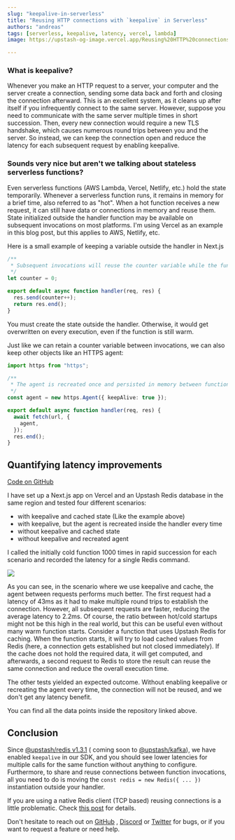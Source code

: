```yaml
---
slug: "keepalive-in-serverless"
title: "Reusing HTTP connections with `keepalive` in Serverless"
authors: "andreas"
tags: [serverless, keepalive, latency, vercel, lambda]
image: https://upstash-og-image.vercel.app/Reusing%20HTTP%20connections%20with%20%60keepalive%60%20in%20Serverless.png?theme=light&md=1&fontSize=100px&authorName=Andreas+Thomas&authorTitle=Software+Engineer+%40Upstash&authorPhoto=https%3A%2F%2Fblog.upstash.com%2Fimg%2Fblog%2Fauthors%2Fandreas.jpeg

---
```


### What is keepalive?

Whenever you make an HTTP request to a server, your computer and the server
create a connection, sending some data back and forth and closing the connection
afterward. This is an excellent system, as it cleans up after itself if you
infrequently connect to the same server. However, suppose you need to
communicate with the same server multiple times in short succession. Then, every
new connection would require a new TLS handshake, which causes numerous round
trips between you and the server. So instead, we can keep the connection open
and reduce the latency for each subsequent request by enabling keepalive.

<!--truncate-->

### Sounds very nice but aren't we talking about stateless serverless functions?

Even serverless functions (AWS Lambda, Vercel, Netlify, etc.) hold the state
temporarily. Whenever a serverless function runs, it remains in memory for a
brief time, also referred to as "hot". When a hot function receives a new
request, it can still have data or connections in memory and reuse them. State
initialized outside the handler function may be available on subsequent
invocations on most platforms.
I'm using Vercel as an example in this blog post, but this applies to AWS,
Netlify, etc.

Here is a small example of keeping a variable outside the handler in Next.js

```ts
/**
 * Subsequent invocations will reuse the counter variable while the function remains hot.
 */
let counter = 0;

export default async function handler(req, res) {
  res.send(counter++);
  return res.end();
}
```

You must create the state outside the handler. Otherwise, it would get
overwritten on every execution, even if the function is still warm.

Just like we can retain a counter variable between invocations, we can also keep
other objects like an HTTPS agent:

```ts
import https from "https";

/**
 * The agent is recreated once and persisted in memory between function invocations
 */
const agent = new https.Agent({ keepAlive: true });

export default async function handler(req, res) {
  await fetch(url, {
    agent,
  });
  res.end();
}
```

## Quantifying latency improvements

[Code on GitHub](https://github.com/chronark/vercel-keepalive-tests)

I have set up a Next.js app on Vercel and an Upstash Redis database in the same
region and tested four different scenarios:

- with keepalive and cached state (Like the example above)
- with keepalive, but the agent is recreated inside the handler every time
- without keepalive and cached state
- without keepalive and recreated agent

I called the initially cold function 1000 times in rapid succession for each
scenario and recorded the latency for a single Redis command.

![](/img/blog/keepalive-in-serverless/latency_percentile.svg)

As you can see, in the scenario where we use keepalive and cache, the agent
between requests performs much better. The first request had a latency of 43ms
as it had to make multiple round trips to establish the connection. However, all
subsequent requests are faster, reducing the average latency to 2.2ms. Of
course, the ratio between hot/cold startups might not be this high in the real
world, but this can be useful even without many warm function starts.
Consider a function that uses Upstash Redis for caching. When the function
starts, it will try to load cached values from Redis (here, a connection gets
established but not closed immediately). If the cache does not hold the required
data, it will get computed, and afterwards, a second request to Redis to store
the result can reuse the same connection and reduce the overall execution time.

The other tests yielded an expected outcome. Without enabling keepalive or
recreating the agent every time, the connection will not be reused, and we don't
get any latency benefit.

You can find all the data points inside the repository linked above.

## Conclusion

Since [@upstash/redis v1.3.1](https://github.com/upstash/upstash-redis/releases/tag/v1.3.1) (
coming soon to [@upstash/kafka](https://github.com/upstash/upstash-kafka)), we
have enabled `keepalive` in our SDK, and you should see lower latencies for
multiple calls for the same function without anything to configure. Furthermore,
to share and reuse connections between function invocations, all you need to do
is moving the `const redis = new Redis({ ... })` instantiation outside your
handler.

If you are using a native Redis client (TCP based) reusing connections is a
little problematic.
Check [this post](https://blog.upstash.com/serverless-database-connections) for
details.

Don't hesitate to reach out
on [GitHub](https://github.com/upstash/issues/issues/new)
, [Discord](https://discord.com/invite/w9SenAtbme)
or [Twitter](https://twitter.com/upstash) for bugs, or if you want to request a
feature or need help.
